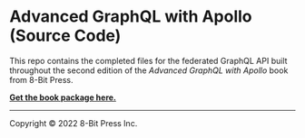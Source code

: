 # Advanced GraphQL with Apollo (Source Code)

This repo contains the completed files for the federated GraphQL API built throughout the second edition of the _Advanced GraphQL with Apollo_ book from 8-Bit Press.

**[Get the book package here.](https://github.com/8bitpress/advanced-graphql-v2)**

---

Copyright © 2022 8-Bit Press Inc.
